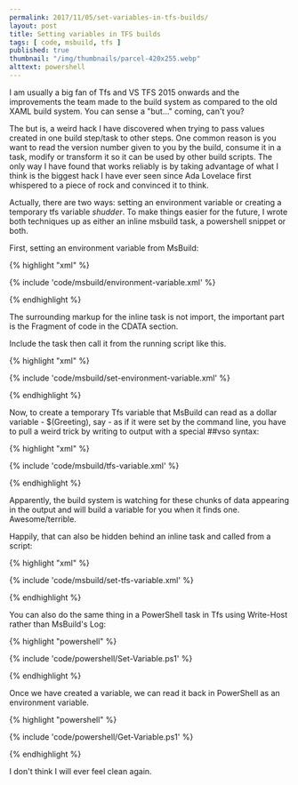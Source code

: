 ```yaml
---
permalink: 2017/11/05/set-variables-in-tfs-builds/
layout: post
title: Setting variables in TFS builds
tags: [ code, msbuild, tfs ]
published: true
thumbnail: "/img/thumbnails/parcel-420x255.webp"
alttext: powershell
---
```


I am usually a big fan of Tfs and VS TFS 2015 onwards and the improvements the team made to the build system as compared to the 
old XAML build system. You can sense a "but..." coming, can't you?

The but is, a weird hack I have discovered when trying to pass values created in one build step/task to other steps. One common reason is 
you want to read the version number given to you by the build, consume it in a task, modify or transform it so it can be used by other 
build scripts. The only way I have found that works reliably is by taking advantage of what I think is the biggest hack I have ever 
seen since Ada Lovelace first whispered to a piece of rock and convinced it to think. 

Actually, there are two ways: setting an environment variable or creating a temporary tfs variable *shudder*. To make things easier for the 
future, I wrote both techniques up as either an inline msbuild task, a powershell snippet or both. 

First, setting an environment variable from MsBuild:


{% highlight "xml" %}

{% include 'code/msbuild/environment-variable.xml' %}

{% endhighlight %}

The surrounding markup for the inline task is not import, the important part is the Fragment of code in the CDATA section.

Include the task then call it from the running script like this.


{% highlight "xml" %}

{% include 'code/msbuild/set-environment-variable.xml' %}

{% endhighlight %}

Now, to create a temporary Tfs variable that MsBuild can read as a dollar variable - $(Greeting), say - as if it were set by the 
command line, you have to pull a weird trick by writing to output with a special ##vso syntax:

{% highlight "xml" %}

{% include 'code/msbuild/tfs-variable.xml' %}

{% endhighlight %}

Apparently, the build system is watching for these chunks of data appearing in the output and will build a variable for you 
when it finds one. Awesome/terrible. 

Happily, that can also be hidden behind an inline task and called from a script:


{% highlight "xml" %}

{% include 'code/msbuild/set-tfs-variable.xml' %}

{% endhighlight %}

You can also do the same thing in a PowerShell task in Tfs using Write-Host rather than MsBuild's Log:

{% highlight "powershell" %}

{% include 'code/powershell/Set-Variable.ps1' %}

{% endhighlight %}


Once we have created a variable, we can read it back in PowerShell as an environment variable.


{% highlight "powershell" %}

{% include 'code/powershell/Get-Variable.ps1' %}

{% endhighlight %}

I don't think I will ever feel clean again.

